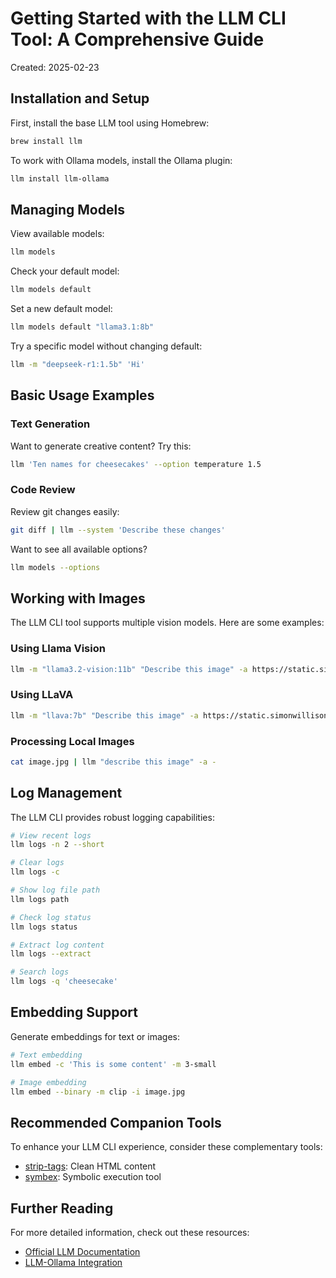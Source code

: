 # Getting Started with the LLM CLI Tool: A Comprehensive Guide

Created: 2025-02-23

## Installation and Setup

First, install the base LLM tool using Homebrew:

```bash
brew install llm
```

To work with Ollama models, install the Ollama plugin:

```bash
llm install llm-ollama
```

## Managing Models

View available models:
```bash
llm models
```

Check your default model:
```bash
llm models default
```

Set a new default model:
```bash
llm models default "llama3.1:8b"
```

Try a specific model without changing default:
```bash
llm -m "deepseek-r1:1.5b" 'Hi'
```

## Basic Usage Examples

### Text Generation
Want to generate creative content? Try this:
```bash
llm 'Ten names for cheesecakes' --option temperature 1.5
```

### Code Review
Review git changes easily:
```bash
git diff | llm --system 'Describe these changes'
```

Want to see all available options?
```bash
llm models --options
```

## Working with Images

The LLM CLI tool supports multiple vision models. Here are some examples:

### Using Llama Vision
```bash
llm -m "llama3.2-vision:11b" "Describe this image" -a https://static.simonwillison.net/static/2024/pelicans.jpg
```

### Using LLaVA
```bash
llm -m "llava:7b" "Describe this image" -a https://static.simonwillison.net/static/2024/pelicans.jpg
```

### Processing Local Images
```bash
cat image.jpg | llm "describe this image" -a -
```

## Log Management

The LLM CLI provides robust logging capabilities:

```bash
# View recent logs
llm logs -n 2 --short

# Clear logs
llm logs -c

# Show log file path
llm logs path

# Check log status
llm logs status

# Extract log content
llm logs --extract

# Search logs
llm logs -q 'cheesecake'
```

## Embedding Support

Generate embeddings for text or images:

```bash
# Text embedding
llm embed -c 'This is some content' -m 3-small

# Image embedding
llm embed --binary -m clip -i image.jpg
```

## Recommended Companion Tools

To enhance your LLM CLI experience, consider these complementary tools:

- [strip-tags](https://github.com/simonw/strip-tags#strip-tags): Clean HTML content
- [symbex](https://github.com/simonw/symbex): Symbolic execution tool

## Further Reading

For more detailed information, check out these resources:
- [Official LLM Documentation](https://llm.datasette.io/en/stable/index.html)
- [LLM-Ollama Integration](https://github.com/taketwo/llm-ollama)
